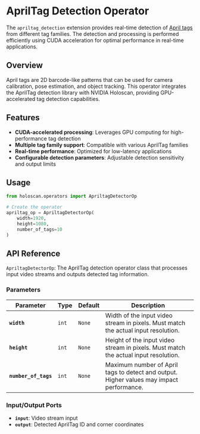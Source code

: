 # AprilTag Detection Operator

The `apriltag_detection` extension provides real-time detection of [April tags](https://github.com/AprilRobotics/apriltag) from different tag families. The detection and processing is performed efficiently using CUDA acceleration for optimal performance in real-time applications.

## Overview

April tags are 2D barcode-like patterns that can be used for camera calibration, pose estimation, and object tracking. This operator integrates the AprilTag detection library with NVIDIA Holoscan, providing GPU-accelerated tag detection capabilities.

## Features

- **CUDA-accelerated processing**: Leverages GPU computing for high-performance tag detection
- **Multiple tag family support**: Compatible with various AprilTag families
- **Real-time performance**: Optimized for low-latency applications
- **Configurable detection parameters**: Adjustable detection sensitivity and output limits

## Usage

```python
from holoscan.operators import ApriltagDetectorOp

# Create the operator
apriltag_op = ApriltagDetectorOp(
    width=1920,
    height=1080,
    number_of_tags=10
)
```

## API Reference

 `ApriltagDetectorOp`: The AprilTag detection operator class that processes input video streams and outputs detected tag information.

### Parameters

| Parameter | Type | Default | Description |
|-----------|------|---------|-------------|
| **`width`** | `int` | `None` | Width of the input video stream in pixels. Must match the actual input resolution. |
| **`height`** | `int` | `None` | Height of the input video stream in pixels. Must match the actual input resolution. |
| **`number_of_tags`** | `int` | `None` | Maximum number of April tags to detect and output. Higher values may impact performance. |

### Input/Output Ports

- **`input`**: Video stream input
- **`output`**: Detected AprilTag ID and corner coordinates
